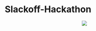 # Slackoff-Hackathon
<div align="center">
 <img src="https://media3.giphy.com/media/HscDLzkO8EOTmgkhQP/200w.webp?cid=ecf05e47mt4aj4di2gljnq6p8frvsqbl0u5r833t1plky2t5&rid=200w.webp&ct=g">
 </div>
